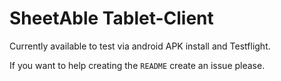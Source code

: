 # SheetAble Tablet-Client
Currently available to test via android APK install and Testflight.

If you want to help creating the `README` create an issue please.
